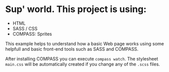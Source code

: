 # Sup' world. This project is using:

- HTML
- SASS / CSS
- COMPASS: Sprites

This example helps to understand how a basic Web page works using some helpfull and basic front-end tools such as SASS and COMPASS. 

After installing COMPASS you can execute `compass watch`. The stylesheet `main.css` will be automatically created if you change any of the `.scss` files.
